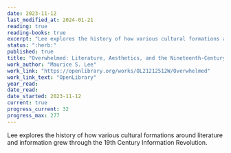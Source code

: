 ```yaml
---
date: 2023-11-12
last_modified_at: 2024-01-21
reading: true
reading-books: true
excerpt: "Lee explores the history of how various cultural formations around literature and information grew through the 19th Century Information Revolution."
status: ":herb:"
published: true
title: "Overwhelmed: Literature, Aesthetics, and the Nineteenth-Century Information Revolution"
work_author: "Maurice S. Lee"
work_link: "https://openlibrary.org/works/OL21212512W/Overwhelmed"
work_link_text: "OpenLibrary"
year_read: 
date_read: 
date_started: 2023-11-12
current: true
progress_current: 32
progress_max: 277
---
```


Lee explores the history of how various cultural formations around literature and information grew through the 19th Century Information Revolution.  